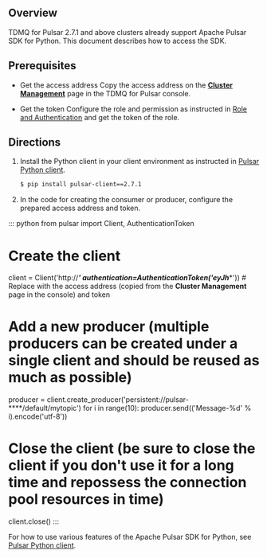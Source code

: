 ## Overview

TDMQ for Pulsar 2.7.1 and above clusters already support Apache Pulsar SDK for Python. This document describes how to access the SDK.

## Prerequisites

- Get the access address
  Copy the access address on the **[Cluster Management](https://console.cloud.tencent.com/tdmq/cluster)** page in the TDMQ for Pulsar console.

- Get the token
  Configure the role and permission as instructed in [Role and Authentication](https://intl.cloud.tencent.com/document/product/1110/42936) and get the token of the role.

## Directions

1. Install the Python client in your client environment as instructed in [Pulsar Python client](http://pulsar.apache.org/docs/zh-CN/client-libraries-python/).
   ```sh
   $ pip install pulsar-client==2.7.1
   ```

2. In the code for creating the consumer or producer, configure the prepared access address and token.
<dx-codeblock>
:::  python
from pulsar import Client, AuthenticationToken

# Create the client
client = Client('http://***'
                authentication=AuthenticationToken('eyJh****')) # Replace with the access address (copied from the **Cluster Management** page in the console) and token

# Add a new producer (multiple producers can be created under a single client and should be reused as much as possible)
producer = client.create_producer('persistent://pulsar-****/default/mytopic')
for i in range(10):
    producer.send(('Message-%d' % i).encode('utf-8'))
# Close the client (be sure to close the client if you don't use it for a long time and repossess the connection pool resources in time)
client.close()
:::
</dx-codeblock>


For how to use various features of the Apache Pulsar SDK for Python, see [Pulsar Python client](http://pulsar.apache.org/docs/zh-CN/client-libraries-python/).

